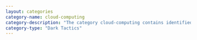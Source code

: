 ```yaml
---
layout: categories
category-name: cloud-computing
category-description: "The category cloud-computing contains identified Dark Tactics for the user scenario in which cloud users migrate their digital assets (e.g., software applications, data management, computing resources) to a centralized cloud provider. Such migration may entail, for instance, truly migrating existing on-premise software to cloud hosting (e.g., for business customers), or the use of pay-per-use cloud-native applications (e.g., for end users)."
category-type: "Dark Tactics"
---
```

